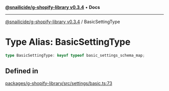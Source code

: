 [**@snailicide/g-shopify-library v0.3.4**](../README.md) • **Docs**

---

[@snailicide/g-shopify-library v0.3.4](../README.md) / BasicSettingType

# Type Alias: BasicSettingType

```ts
type BasicSettingType: keyof typeof basic_settings_schema_map;
```

## Defined in

[packages/g-shopify-library/src/settings/basic.ts:73](https://github.com/gbtunney/snailicide-monorepo/blob/master/packages/g-shopify-library/src/settings/basic.ts#L73)
